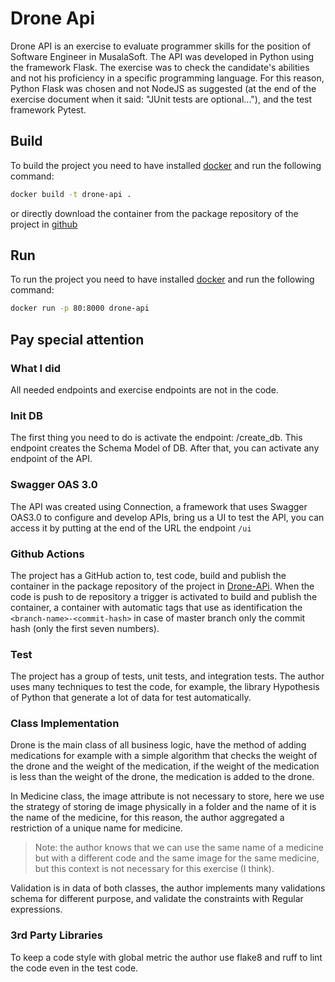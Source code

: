 # Drone Api

Drone API is an exercise to evaluate programmer skills for the position of Software Engineer in MusalaSoft. The API was developed in Python using the framework Flask. The exercise was to check the candidate's abilities and not his proficiency in a specific programming language. For this reason, Python Flask was chosen and not NodeJS as suggested (at the end of the exercise document when it said: "JUnit tests are optional..."), and the test framework Pytest.

## Build

To build the project you need to have installed [docker](https://docs.docker.com/engine/install/) and run the following command:

```bash
docker build -t drone-api .
```

or directly download the container from the package repository of the project in [github](https://github.com/alejandro-kid/drone-api/pkgs/container/drone-api)

## Run

To run the project you need to have installed [docker](https://docs.docker.com/engine/install/) and run the following command:

```bash
docker run -p 80:8000 drone-api
```

## Pay special attention

### What I did

All needed endpoints and exercise endpoints are not in the code.

### Init DB

The first thing you need to do is activate the endpoint: /create_db. This endpoint creates the Schema Model of DB. After that, you can activate any endpoint of the API.

### Swagger OAS 3.0

The API was created using Connection, a framework that uses Swagger OAS3.0 to configure and develop APIs, bring us a UI to test the API, you can access it by putting at the end of the URL the endpoint `/ui`

### Github Actions

The project has a GitHub action to, test code,  build and publish the container in the package repository of the project in [Drone-APi](https://github.com/alejandro-kid/drone-api/pkgs/container/drone-api). When the code is push to de repository a trigger is activated to build and publish the container, a container with automatic tags that use as identification the ```<branch-name>-<commit-hash>``` in case of master branch only the commit hash (only the first seven numbers).

### Test

The project has a group of tests, unit tests, and integration tests. The author uses many techniques to test the code, for example, the library Hypothesis of Python that generate a lot of data for test automatically.

### Class Implementation

Drone is the main class of all business logic, have the method of adding medications for example with a simple algorithm that checks the weight of the drone and the weight of the medication, if the weight of the medication is less than the weight of the drone, the medication is added to the drone.

In Medicine class, the image attribute is not necessary to store, here we use the strategy of storing de image physically in a folder and the name of it is the name of the medicine, for this reason, the author aggregated a restriction of a unique name for medicine.
> Note: the author knows that we can use the same name of a medicine but with a different code and the same image for the same medicine, but this context is not necessary for this exercise (I think).

Validation is in data of both classes, the author implements many validations schema for different purpose, and validate the constraints with Regular expressions.

### 3rd Party Libraries

To keep a code style with global metric the author use flake8 and ruff to lint the code even in the test code.
